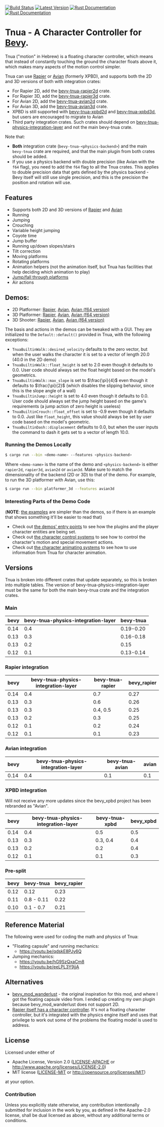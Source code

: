 [![Build Status](https://github.com/idanarye/bevy-tnua/workflows/CI/badge.svg)](https://github.com/idanarye/bevy-tnua/actions)
[![Latest Version](https://img.shields.io/crates/v/bevy-tnua.svg)](https://crates.io/crates/bevy-tnua)
[![Rust Documentation](https://img.shields.io/badge/nightly-rustdoc-blue.svg)](https://idanarye.github.io/bevy-tnua/)
[![Rust Documentation](https://img.shields.io/badge/stable-rustdoc-purple.svg)](https://docs.rs/bevy-tnua/)

# Tnua - A Character Controller for [Bevy](https://bevyengine.org/).

Tnua ("motion" in Hebrew) is a floating character controller, which means that instead of constantly touching the ground the character floats above it, which makes many aspects of the motion control simpler.

Tnua can use [Rapier](https://rapier.rs/) or [Avian](https://github.com/Jondolf/avian) (formerly XPBD), and supports both the 2D and 3D versions of both with integration crates:
* For Rapier 2D, add the [bevy-tnua-rapier2d](https://crates.io/crates/bevy-tnua-rapier2d) crate.
* For Rapier 3D, add the [bevy-tnua-rapier3d](https://crates.io/crates/bevy-tnua-rapier3d) crate.
* For Avian 2D, add the [bevy-tnua-avian2d](https://crates.io/crates/bevy-tnua-avian2d) crate.
* For Avian 3D, add the [bevy-tnua-avian3d](https://crates.io/crates/bevy-tnua-avian3d) crate.
* XPBD is still supported with [bevy-tnua-xpbd2d](https://crates.io/crates/bevy-tnua-xpbd2d) and [bevy-tnua-xpbd3d](https://crates.io/crates/bevy-tnua-xpbd3d), but users are encouraged to migrate to Avian
* Third party integration crates. Such crates should depend on [bevy-tnua-physics-integration-layer](https://crates.io/crates/bevy-tnua-physics-integration-layer) and not the main bevy-tnua crate.

Note that:

* **Both** integration crate (`bevy-tnua-<physics-backend>`) and the main `bevy-tnua` crate are required, and that the main plugin from both crates should be added.
* If you use a physics backend with double precision (like Avian with the `f64` flag), you need to add the `f64` flag to all the Tnua crates. This applies to double precision data that gets defined by the physics backend - Bevy itself will still use single precision, and this is the precision the position and rotation will use.

## Features

* Supports both 2D and 3D versions of [Rapier](https://rapier.rs/) and [Avian](https://github.com/Jondolf/avian)
* Running
* Jumping
* Crouching
* Variable height jumping
* Coyote time
* Jump buffer
* Running up/down slopes/stairs
* Tilt correction
* Moving platforms
* Rotating platforms
* Animation helpers (not the animation itself, but Tnua has facilities that help deciding which animation to play)
* [Jump/fall through platforms](https://github.com/idanarye/bevy-tnua/wiki/Jump-fall-Through-Platforms)
* Air actions

## Demos:

* 2D Platformer:
  [Rapier](https://idanarye.github.io/bevy-tnua/demos/platformer_2d-rapier),
  [Avian](https://idanarye.github.io/bevy-tnua/demos/platformer_2d-avian),
  [Avian (f64 version)](https://idanarye.github.io/bevy-tnua/demos/platformer_2d-avian-64)
* 3D Platformer:
  [Rapier](https://idanarye.github.io/bevy-tnua/demos/platformer_3d-rapier),
  [Avian](https://idanarye.github.io/bevy-tnua/demos/platformer_3d-avian),
  [Avian (f64 version)](https://idanarye.github.io/bevy-tnua/demos/platformer_3d-avian-64)
* 3D Shooter:
  [Rapier](https://idanarye.github.io/bevy-tnua/demos/shooter_like-rapier),
  [Avian](https://idanarye.github.io/bevy-tnua/demos/shooter_like-avian),
  [Avian (f64 version)](https://idanarye.github.io/bevy-tnua/demos/shooter_like-avian-64)

The basis and actions in the demos can be tweaked with a GUI. They are initialized to the `Default::default()` provided in Tnua, with the following exceptions:

* `TnuaBuiltinWalk::desired_velocity` defaults to the zero vector, but when the user walks the character it is set to a vector of length 20.0 (40.0 in the 2D demo)
* `TnuaBuiltinWalk::float_height` is set to 2.0 even though it defaults to 0.0. User code should always set the float height based on the model's geometrics.
* `TnuaBuiltinWalk::max_slope` is set to $\frac{\pi}{4}$ even though it defaults to $\frac{\pi}{2}$ (which disables the slipping behavior, since this is the slope angle of a wall)
* `TnuaBuiltinJump::height` is set to 4.0 even though it defaults to 0.0. User code should always set the jump height based on the game's requirements (a jump action of zero height is useless)
* `TnuaBuiltinCrouch::float_offset` is set to -0.9 even though it defaults to 0.0. Just like `float_height`, this value should always be set by user code based on the model's geometric.
* `TnuaBuiltinDash::displacement` defaults to 0.0, but when the user inputs the command to dash it gets set to a vector of length 10.0.

### Running the Demos Locally

```sh
$ cargo run --bin <demo-name> --features <physics-backend>
```

Where `<demo-name>` is the name of the demo and `<physics-backend>` is either `rapier2d`, `rapier3d`, `avian2d` or `avian3d`. Make sure to match the dimensionality of the backend (2D or 3D) to that of the demo. For example, to run the 3D platformer with Avian, use this:

```sh
$ cargo run --bin platformer_3d --features avian3d
```

### Interesting Parts of the Demo Code

(**NOTE**: [the examples](examples/) are simpler than the demos, so if there is an example that shows something it'll be easier to read that)

* Check out [the demos' entry points](demos/src/bin/) to see how the plugins and the player character entities are being set.
* Check out [the character control systems](demos/src/character_control_systems/) to see how to control the character's motion and special movement actions.
* Check out [the character animating systems](demos/src/character_animating_systems/) to see how to use information from Tnua for character animation.

## Versions

Tnua is broken into different crates that update separately, so this is broken into multiple tables. The version of bevy-tnua-physics-integration-layer must be the same for both the main bevy-tnua crate and the integration crates.

### Main

| bevy | bevy-tnua-physics-integration-layer | bevy-tnua  |
|------|-------------------------------------|------------|
| 0.14 | 0.4                                 | 0.19-0.20  |
| 0.13 | 0.3                                 | 0.16-0.18  |
| 0.13 | 0.2                                 | 0.15       |
| 0.12 | 0.1                                 | 0.13-0.14  |

### Rapier integration

| bevy | bevy-tnua-physics-integration-layer | bevy-tnua-rapier | bevy_rapier |
|------|-------------------------------------|------------------|-------------|
| 0.14 | 0.4                                 | 0.7              | 0.27        |
| 0.13 | 0.3                                 | 0.6              | 0.26        |
| 0.13 | 0.3                                 | 0.4, 0.5         | 0.25        |
| 0.13 | 0.2                                 | 0.3              | 0.25        |
| 0.12 | 0.1                                 | 0.2              | 0.24        |
| 0.12 | 0.1                                 | 0.1              | 0.23        |

### Avian integration

| bevy | bevy-tnua-physics-integration-layer | bevy-tnua-avian | avian |
|------|-------------------------------------|-----------------|-------|
| 0.14 | 0.4                                 | 0.1             | 0.1   |

### XPBD integration

Will not receive any more updates since the bevy_xpbd project has been rebranded as "Avian".

| bevy | bevy-tnua-physics-integration-layer | bevy-tnua-xpbd | bevy_xpbd |
|------|-------------------------------------|----------------|-----------|
| 0.14 | 0.4                                 | 0.5            | 0.5       |
| 0.13 | 0.3                                 | 0.3, 0.4       | 0.4       |
| 0.13 | 0.2                                 | 0.2            | 0.4       |
| 0.12 | 0.1                                 | 0.1            | 0.3       |

### Pre-split

| bevy | bevy-tnua  | bevy_rapier |
|------|------------|-------------|
| 0.12 | 0.12       | 0.23        |
| 0.11 | 0.8 - 0.11 | 0.22        |
| 0.10 | 0.1 - 0.7  | 0.21        |

## Reference Material

The following were used for coding the math and physics of Tnua:

* "Floating capsule" and running mechanics:
  * https://youtu.be/qdskE8PJy6Q
* Jumping mechanics:
  * https://youtu.be/hG9SzQxaCm8
  * https://youtu.be/eeLPL3Y9jjA

## Alternatives

* [bevy_mod_wanderlust](https://github.com/PROMETHIA-27/bevy_mod_wanderlust) - the original inspiration for this mod, and where I got the floating capsule video from. I ended up creating my own plugin because bevy_mod_wanderlust does not support 2D.
* [Rapier itself has a character controller](https://rapier.rs/docs/user_guides/bevy_plugin/character_controller). It's not a floating character controller, but it's integrated with the physics engine itself and uses that privilege to work out some of the problems the floating model is used to address.

## License

Licensed under either of

 * Apache License, Version 2.0 ([LICENSE-APACHE](LICENSE-APACHE) or http://www.apache.org/licenses/LICENSE-2.0)
 * MIT license ([LICENSE-MIT](LICENSE-MIT) or http://opensource.org/licenses/MIT)

at your option.

### Contribution

Unless you explicitly state otherwise, any contribution intentionally submitted
for inclusion in the work by you, as defined in the Apache-2.0 license, shall be dual licensed as above, without any
additional terms or conditions.
